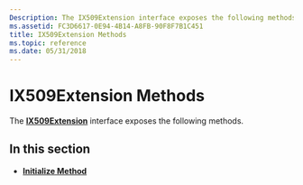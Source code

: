 ```yaml
---
Description: The IX509Extension interface exposes the following methods.
ms.assetid: FC3D6617-0E94-4B14-A8FB-90F8F7B1C451
title: IX509Extension Methods
ms.topic: reference
ms.date: 05/31/2018
---
```


# IX509Extension Methods

The [**IX509Extension**](/windows/desktop/api/CertEnroll/nn-certenroll-ix509extension) interface exposes the following methods.

## In this section

-   [**Initialize Method**](/windows/desktop/api/CertEnroll/nf-certenroll-ix509extension-initialize)

 

 



